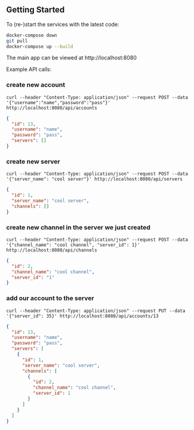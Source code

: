 ## Getting Started

To (re-)start the services with the latest code:

```sh
docker-compose down
git pull
docker-compose up --build
```

The main app can be viewed at http://localhost:8080

Example API calls:

### create new account

`curl --header "Content-Type: application/json" --request POST --data '{"username":"name","password":"pass"}' http://localhost:8080/api/accounts`

```json
{
  "id": 13,
  "username": "name",
  "password": "pass",
  "servers": []
}
```

### create new server

`curl --header "Content-Type: application/json" --request POST --data '{"server_name": "cool server"}' http://localhost:8080/api/servers`

```json
{
  "id": 1,
  "server_name": "cool server",
  "channels": []
}
```

### create new channel in the server we just created

`curl --header "Content-Type: application/json" --request POST --data '{"channel_name": "cool channel", "server_id": 1}' http://localhost:8080/api/channels`

```json
{
  "id": 2,
  "channel_name": "cool channel",
  "server_id": "1"
}
```

### add our account to the server

`curl --header "Content-Type: application/json" --request PUT --data '{"server_id": 35}' http://localhost:8080/api/accounts/13`

```json
{
  "id": 13,
  "username": "name",
  "password": "pass",
  "servers": [
    {
      "id": 1,
      "server_name": "cool server",
      "channels": [
        {
          "id": 2,
          "channel_name": "cool channel",
          "server_id": 1
        }
      ]
    }
  ]
}
```
